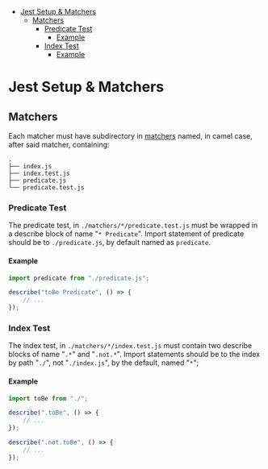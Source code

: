 - [Jest Setup & Matchers](#jest-setup--matchers)
  - [Matchers](#matchers)
    - [Predicate Test](#predicate-test)
      - [Example](#example)
    - [Index Test](#index-test)
      - [Example](#example-1)

# Jest Setup & Matchers

## Matchers

Each matcher must have subdirectory in [matchers](./matchers) named, in camel case, after said matcher, containing:

```text
.
├── index.js
├── index.test.js
├── predicate.js
└── predicate.test.js
```

### Predicate Test

The predicate test, in `./matchers/*/predicate.test.js` must be wrapped in a
describe block of name "`* Predicate`". Import statement of predicate should be
to `./predicate.js`, by default named as `predicate`.

#### Example

```javascript
import predicate from "./predicate.js";

describe("toBe Predicate", () => {
    // ...
});
```

### Index Test

The index test, in `./matchers/*/index.test.js` must contain two describe blocks
of name "`.*`" and "`.not.*`". Import statements should be to the index by path
"`./`", not "`./index.js`", by the default, named "`*`";

#### Example

``` javascript
import toBe from "./";

describe(".toBe", () => {
    // ...
});

describe(".not.toBe", () => {
    // ...
});
```
